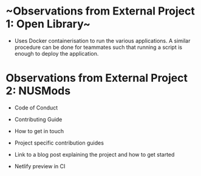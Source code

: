 # ~Observations from External Project 1: Open Library~

- Uses Docker containerisation to run the various applications. A similar procedure can be done for teammates such that running a script is enough to deploy the application.

# Observations from External Project 2: NUSMods

- Code of Conduct
- Contributing Guide
- How to get in touch
- Project specific contribution guides
- Link to a blog post explaining the project and how to get started

- Netlify preview in CI